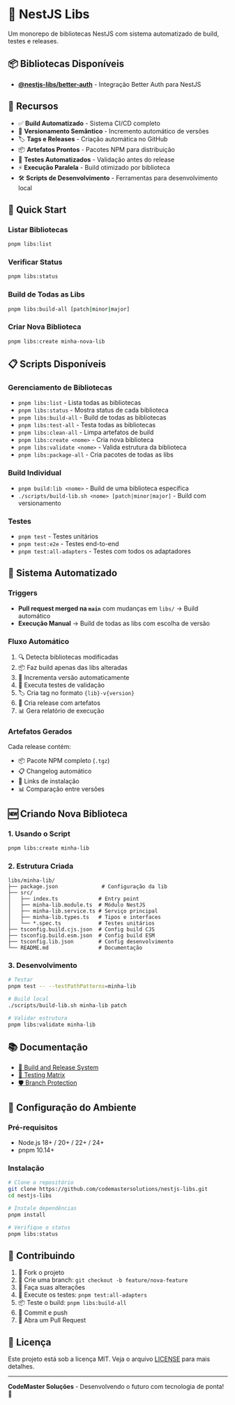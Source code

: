 # 🚀 NestJS Libs

Um monorepo de bibliotecas NestJS com sistema automatizado de build, testes e releases.

## 📦 Bibliotecas Disponíveis

- **[@nestjs-libs/better-auth](./libs/better-auth)** - Integração Better Auth para NestJS

## 🎯 Recursos

- ✅ **Build Automatizado** - Sistema CI/CD completo
- 🔄 **Versionamento Semântico** - Incremento automático de versões
- 🏷️ **Tags e Releases** - Criação automática no GitHub
- 📦 **Artefatos Prontos** - Pacotes NPM para distribuição
- 🧪 **Testes Automatizados** - Validação antes do release
- ⚡ **Execução Paralela** - Build otimizado por biblioteca
- 🛠️ **Scripts de Desenvolvimento** - Ferramentas para desenvolvimento local

## 🚀 Quick Start

### Listar Bibliotecas
```bash
pnpm libs:list
```

### Verificar Status
```bash
pnpm libs:status
```

### Build de Todas as Libs
```bash
pnpm libs:build-all [patch|minor|major]
```

### Criar Nova Biblioteca
```bash
pnpm libs:create minha-nova-lib
```

## 📋 Scripts Disponíveis

### Gerenciamento de Bibliotecas
- `pnpm libs:list` - Lista todas as bibliotecas
- `pnpm libs:status` - Mostra status de cada biblioteca
- `pnpm libs:build-all` - Build de todas as bibliotecas
- `pnpm libs:test-all` - Testa todas as bibliotecas
- `pnpm libs:clean-all` - Limpa artefatos de build
- `pnpm libs:create <nome>` - Cria nova biblioteca
- `pnpm libs:validate <nome>` - Valida estrutura da biblioteca
- `pnpm libs:package-all` - Cria pacotes de todas as libs

### Build Individual
- `pnpm build:lib <nome>` - Build de uma biblioteca específica
- `./scripts/build-lib.sh <nome> [patch|minor|major]` - Build com versionamento

### Testes
- `pnpm test` - Testes unitários
- `pnpm test:e2e` - Testes end-to-end
- `pnpm test:all-adapters` - Testes com todos os adaptadores

## 🤖 Sistema Automatizado

### Triggers
- **Pull request merged na `main`** com mudanças em `libs/` → Build automático
- **Execução Manual** → Build de todas as libs com escolha de versão

### Fluxo Automático
1. 🔍 Detecta bibliotecas modificadas
2. 📦 Faz build apenas das libs alteradas
3. 🔢 Incrementa versão automaticamente
4. 🧪 Executa testes de validação
5. 🏷️ Cria tag no formato `{lib}-v{version}`
6. 🎉 Cria release com artefatos
7. 📊 Gera relatório de execução

### Artefatos Gerados
Cada release contém:
- 📦 Pacote NPM completo (`.tgz`)
- 📋 Changelog automático
- 🔗 Links de instalação
- 📊 Comparação entre versões

## 🆕 Criando Nova Biblioteca

### 1. Usando o Script
```bash
pnpm libs:create minha-lib
```

### 2. Estrutura Criada
```
libs/minha-lib/
├── package.json              # Configuração da lib
├── src/
│   ├── index.ts             # Entry point
│   ├── minha-lib.module.ts  # Módulo NestJS
│   ├── minha-lib.service.ts # Serviço principal
│   ├── minha-lib.types.ts   # Tipos e interfaces
│   └── *.spec.ts            # Testes unitários
├── tsconfig.build.cjs.json  # Config build CJS
├── tsconfig.build.esm.json  # Config build ESM
├── tsconfig.lib.json        # Config desenvolvimento
└── README.md                # Documentação
```

### 3. Desenvolvimento
```bash
# Testar
pnpm test -- --testPathPatterns=minha-lib

# Build local
./scripts/build-lib.sh minha-lib patch

# Validar estrutura
pnpm libs:validate minha-lib
```

## 📚 Documentação

- [🚀 Build and Release System](./.github/BUILD_AND_RELEASE.md)
- [🧪 Testing Matrix](./.github/TEST_MATRIX.md)
- [🛡️ Branch Protection](./.github/branch-protection.md)

## 🔧 Configuração do Ambiente

### Pré-requisitos
- Node.js 18+ / 20+ / 22+ / 24+
- pnpm 10.14+

### Instalação
```bash
# Clone o repositório
git clone https://github.com/codemastersolutions/nestjs-libs.git
cd nestjs-libs

# Instale dependências
pnpm install

# Verifique o status
pnpm libs:status
```

## 🤝 Contribuindo

1. 🍴 Fork o projeto
2. 🌿 Crie uma branch: `git checkout -b feature/nova-feature`
3. 📝 Faça suas alterações
4. 🧪 Execute os testes: `pnpm test:all-adapters`
5. 📦 Teste o build: `pnpm libs:build-all`
6. 🚀 Commit e push
7. 🔄 Abra um Pull Request

## 📄 Licença

Este projeto está sob a licença MIT. Veja o arquivo [LICENSE](LICENSE) para mais detalhes.

---

**CodeMaster Soluções** - Desenvolvendo o futuro com tecnologia de ponta! 🚀
